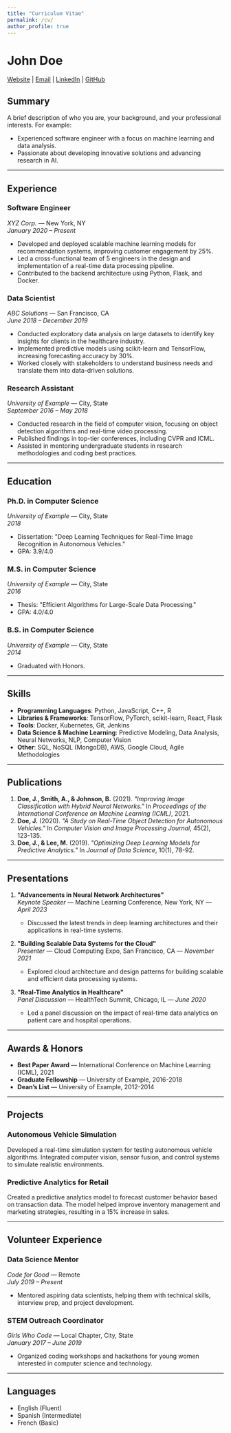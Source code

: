 ```yaml
---
title: "Curriculum Vitae"
permalink: /cv/
author_profile: true
---
```


# John Doe
[Website](https://www.johndoe.com) | [Email](mailto:johndoe@example.com) | [LinkedIn](https://linkedin.com/in/johndoe) | [GitHub](https://github.com/johndoe)

## Summary
A brief description of who you are, your background, and your professional interests. For example:
- Experienced software engineer with a focus on machine learning and data analysis.
- Passionate about developing innovative solutions and advancing research in AI.

---

## Experience

### **Software Engineer**  
*XYZ Corp.* — New York, NY  
*January 2020 – Present*
- Developed and deployed scalable machine learning models for recommendation systems, improving customer engagement by 25%.
- Led a cross-functional team of 5 engineers in the design and implementation of a real-time data processing pipeline.
- Contributed to the backend architecture using Python, Flask, and Docker.

### **Data Scientist**  
*ABC Solutions* — San Francisco, CA  
*June 2018 – December 2019*
- Conducted exploratory data analysis on large datasets to identify key insights for clients in the healthcare industry.
- Implemented predictive models using scikit-learn and TensorFlow, increasing forecasting accuracy by 30%.
- Worked closely with stakeholders to understand business needs and translate them into data-driven solutions.

### **Research Assistant**  
*University of Example* — City, State  
*September 2016 – May 2018*
- Conducted research in the field of computer vision, focusing on object detection algorithms and real-time video processing.
- Published findings in top-tier conferences, including CVPR and ICML.
- Assisted in mentoring undergraduate students in research methodologies and coding best practices.

---

## Education

### **Ph.D. in Computer Science**  
*University of Example* — City, State  
*2018*  
- Dissertation: "Deep Learning Techniques for Real-Time Image Recognition in Autonomous Vehicles."
- GPA: 3.9/4.0

### **M.S. in Computer Science**  
*University of Example* — City, State  
*2016*  
- Thesis: "Efficient Algorithms for Large-Scale Data Processing."
- GPA: 4.0/4.0

### **B.S. in Computer Science**  
*University of Example* — City, State  
*2014*  
- Graduated with Honors.

---

## Skills

- **Programming Languages**: Python, JavaScript, C++, R
- **Libraries & Frameworks**: TensorFlow, PyTorch, scikit-learn, React, Flask
- **Tools**: Docker, Kubernetes, Git, Jenkins
- **Data Science & Machine Learning**: Predictive Modeling, Data Analysis, Neural Networks, NLP, Computer Vision
- **Other**: SQL, NoSQL (MongoDB), AWS, Google Cloud, Agile Methodologies

---

## Publications

1. **Doe, J., Smith, A., & Johnson, B.** (2021). *"Improving Image Classification with Hybrid Neural Networks."* In *Proceedings of the International Conference on Machine Learning (ICML)*, 2021.
2. **Doe, J.** (2020). *"A Study on Real-Time Object Detection for Autonomous Vehicles."* In *Computer Vision and Image Processing Journal*, 45(2), 123-135.
3. **Doe, J., & Lee, M.** (2019). *"Optimizing Deep Learning Models for Predictive Analytics."* In *Journal of Data Science*, 10(1), 78-92.

---

## Presentations

1. **"Advancements in Neural Network Architectures"**  
   *Keynote Speaker* — Machine Learning Conference, New York, NY — *April 2023*
   - Discussed the latest trends in deep learning architectures and their applications in real-time systems.

2. **"Building Scalable Data Systems for the Cloud"**  
   *Presenter* — Cloud Computing Expo, San Francisco, CA — *November 2021*
   - Explored cloud architecture and design patterns for building scalable and efficient data processing systems.

3. **"Real-Time Analytics in Healthcare"**  
   *Panel Discussion* — HealthTech Summit, Chicago, IL — *June 2020*
   - Led a panel discussion on the impact of real-time data analytics on patient care and hospital operations.

---

## Awards & Honors

- **Best Paper Award** — International Conference on Machine Learning (ICML), 2021
- **Graduate Fellowship** — University of Example, 2016-2018
- **Dean’s List** — University of Example, 2012-2014

---

## Projects

### **Autonomous Vehicle Simulation**  
Developed a real-time simulation system for testing autonomous vehicle algorithms. Integrated computer vision, sensor fusion, and control systems to simulate realistic environments.

### **Predictive Analytics for Retail**  
Created a predictive analytics model to forecast customer behavior based on transaction data. The model helped improve inventory management and marketing strategies, resulting in a 15% increase in sales.

---

## Volunteer Experience

### **Data Science Mentor**  
*Code for Good* — Remote  
*July 2019 – Present*
- Mentored aspiring data scientists, helping them with technical skills, interview prep, and project development.

### **STEM Outreach Coordinator**  
*Girls Who Code* — Local Chapter, City, State  
*January 2017 – June 2019*
- Organized coding workshops and hackathons for young women interested in computer science and technology.

---

## Languages

- English (Fluent)
- Spanish (Intermediate)
- French (Basic)


